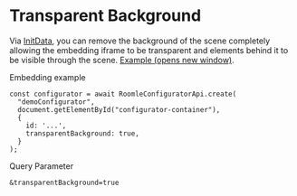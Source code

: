 # Transparent Background

Via [InitData](../../rubens-sdk-reference/interfaces/common\_core\_src\_utils\_shims.InitDataDefinition.md), you can remove the background of the scene completely allowing the embedding iframe to be transparent and elements behind it to be visible through the scene. [Example (opens new window)](https://roomle-dev.github.io/transparency.html?transparentBackground=true\&moc=true\&edit=true\&id=86qux3bxbgv615qxzby3k2q4a4oni7o\&customApiUrl=https://api.roomle.com/v2).

Embedding example

```
const configurator = await RoomleConfiguratorApi.create(
  "demoConfigurator",
  document.getElementById("configurator-container"),
  {
    id: '...',
    transparentBackground: true,
  }
);
```

Query Parameter

`&transparentBackground=true`
